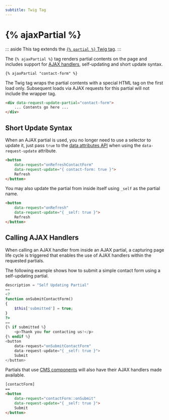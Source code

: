 ```yaml
---
subtitle: Twig Tag
---
```

# {% ajaxPartial %}

::: aside
This tag extends the [`{% partial %}` Twig tag](./partial.md).
:::

The `{% ajaxPartial %}` tag renders partial contents on the page and includes support for [AJAX handlers](../../cms/ajax/introduction.md), self-updating and short update syntax.

```twig
{% ajaxPartial "contact-form" %}
```

The Twig tag wraps the partial contents with a special HTML tag on the first load only. Subsequent loads via AJAX requests for this partial will not include the wrapper tag.

```html
<div data-request-update-partial="contact-form">
    ... Contents go here ...
</div>
```

## Short Update Syntax

When an AJAX partial is used, you no longer need to use a selector to update it, just pass `true` to the [data attributes API](../../cms/ajax/attributes-api.md) when using the `data-request-update` attribute.

```html
<button
    data-request="onRefreshContactForm"
    data-request-update="{ contact-form: true }">
    Refresh
</button>
```

You may also update the partial from inside itself using `_self` as the partial name.

```html
<button
    data-request="onRefresh"
    data-request-update="{ _self: true }">
    Refresh
</button>
```

## Calling AJAX Handlers

When calling an AJAX handler from inside an AJAX partial, a capturing page life cycle is triggered that enables the use of AJAX handlers within the requested partials.

The following example shows how to submit a simple contact form using a self-updating partial.

```php
description = "Self Updating Partial"
==
<?
function onSubmitContactForm()
{
    $this['submitted'] = true;
}
?>
==
{% if submitted %}
    <p>Thank you for contacting us!</p>
{% endif %}
<button
    data-request="onSubmitContactForm"
    data-request-update="{ _self: true }">
    Submit
</button>
```

Partials that use [CMS components](../../cms/themes/components.md) will also have their AJAX handlers made available.

```html
[contactForm]
==
<button
    data-request="contactForm::onSubmit"
    data-request-update="{ _self: true }">
    Submit
</button>
```

